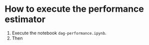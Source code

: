 # How to execute the performance estimator

1. Execute the notebook `dag-performance.ipynb`.
2. Then 